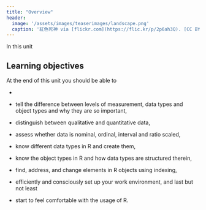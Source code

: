 ```yaml
---
title: "Overview"
header:
  image: '/assets/images/teaserimages/landscape.png'
  caption: '紅色死神 via [flickr.com](https://flic.kr/p/2p6ah3Q). [CC BY-NC-SA 2.0](https://creativecommons.org/licenses/by-nc-sa/2.0/). Image cropped.'
---
```


In this unit 

<!--more-->



## Learning objectives
At the end of this unit you should be able to

*







* tell the difference between levels of measurement, data types and object types and why they are so important,
* distinguish between qualitative and quantitative data,
* assess whether data is nominal, ordinal, interval and ratio scaled,
* know different data types in R and create them,
* know the object types in R and how data types are structured therein, 
* find, address, and change elements in R objects using indexing, 
* efficiently and consciously set up your work environment, and last but not least
* start to feel comfortable with the usage of R.






